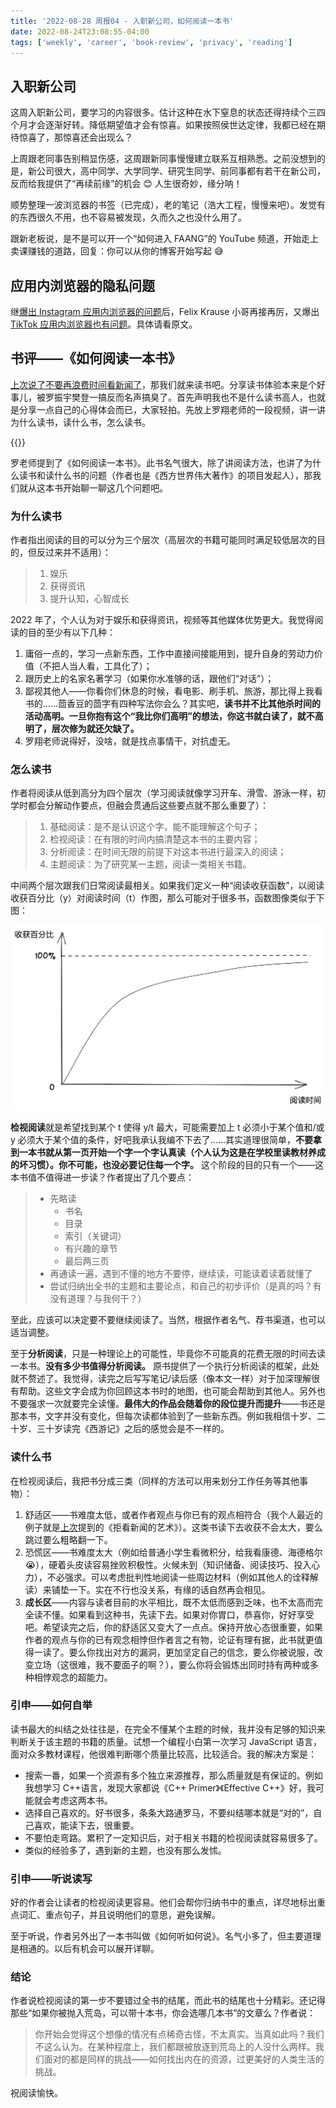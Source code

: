 ```yaml
---
title: '2022-08-28 周报04 - 入职新公司，如何阅读一本书'
date: 2022-08-24T23:08:55-04:00
tags: ['weekly', 'career', 'book-review', 'privacy', 'reading']
---
```


## 入职新公司

这周入职新公司，要学习的内容很多。估计这种在水下窒息的状态还得持续个三四个月才会逐渐好转。降低期望值才会有惊喜。如果按照侯世达定律，我都已经在期待惊喜了，那惊喜还会出现么？

上周跟老同事告别稍显伤感，这周跟新同事慢慢建立联系互相熟悉。之前没想到的是，新公司很大，高中同学、大学同学、研究生同学、前同事都有若干在新公司，反而给我提供了“再续前缘”的机会 😊 人生很奇妙，缘分呐！

顺势整理一波浏览器的书签（已完成），老的笔记（浩大工程，慢慢来吧）。发觉有的东西很久不用，也不容易被发现，久而久之也没什么用了。

跟新老板说，是不是可以开一个“如何进入 FAANG”的 YouTube 频道，开始走上卖课赚钱的道路，回复：你可以从你的博客开始写起 😅

## 应用内浏览器的隐私问题

继[爆出 Instagram 应用内浏览器的问题](../2022-08-14-weekly/)后，Felix Krause 小哥再接再厉，又爆出[TikTok 应用内浏览器也有问题](https://krausefx.com/blog/announcing-inappbrowsercom-see-what-javascript-commands-get-executed-in-an-in-app-browser)。具体请看原文。

## 书评——《如何阅读一本书》

[上次说了不要再浪费时间看新闻了](../2022-08-21-weekly/)，那我们就来读书吧。分享读书体验本来是个好事儿，被罗振宇樊登一搞反而名声搞臭了。首先声明我也不是什么读书高人，也就是分享一点自己的心得体会而已，大家轻拍。先放上罗翔老师的一段视频，讲一讲为什么读书，读什么书，怎么读书。

{{<bilibili BV1BK411L7DJ>}}

罗老师提到了《如何阅读一本书》。此书名气很大，除了讲阅读方法，也讲了为什么读书和读什么书的问题（作者也是《西方世界伟大著作》的项目发起人），那我们就从这本书开始聊一聊这几个问题吧。

### 为什么读书

作者指出阅读的目的可以分为三个层次（高层次的书籍可能同时满足较低层次的目的，但反过来并不适用）：

> 1. 娱乐
> 2. 获得资讯
> 3. 提升认知，心智成长

2022 年了，个人认为对于娱乐和获得资讯，视频等其他媒体优势更大。我觉得阅读的目的至少有以下几种：

1. 庸俗一点的，学习一点新东西，工作中直接间接能用到，提升自身的劳动力价值（不把人当人看，工具化了）；
2. 跟历史上的名家名著学习（如果你水准够的话，跟他们“对话”）；
3. 鄙视其他人——你看你们休息的时候，看电影、刷手机、旅游，那比得上我看书的……茴香豆的茴字有四种写法你会么？其实吧，**读书并不比其他杀时间的活动高明。一旦你抱有这个“我比你们高明”的想法，你这书就白读了，就不高明了，层次修为就还欠缺了。**
4. 罗翔老师说得好，没啥，就是找点事情干，对抗虚无。

### 怎么读书

作者将阅读从低到高分为四个层次（学习阅读就像学习开车、滑雪、游泳一样，初学时都会分解动作要点，但融会贯通后这些要点就不那么重要了）：

> 1. 基础阅读：是不是认识这个字，能不能理解这个句子；
> 2. 检视阅读：在有限的时间内搞清楚这本书的主要内容；
> 3. 分析阅读：在时间无限的前提下对这本书进行最深入的阅读；
> 4. 主题阅读：为了研究某一主题，阅读一类相关书籍。

中间两个层次跟我们日常阅读最相关。如果我们定义一种“阅读收获函数”，以阅读收获百分比（y）对阅读时间（t）作图，那么可能对于很多书，函数图像类似于下图：

![阅读收获函数](./%E9%98%85%E8%AF%BB%E6%94%B6%E8%8E%B7%E5%87%BD%E6%95%B0.png)

**检视阅读**就是希望找到某个 t 使得 y/t 最大，可能需要加上 t 必须小于某个值和/或 y 必须大于某个值的条件，好吧我承认我编不下去了……其实道理很简单，**不要拿到一本书就从第一页开始一个字一个字认真读（个人认为这是在学校里读教材养成的坏习惯）。你不可能，也没必要记住每一个字。** 这个阶段的目的只有一个——这本书值不值得进一步读？作者提出了几个要点：

> - 先略读
>   - 书名
>   - 目录
>   - 索引（关键词）
>   - 有兴趣的章节
>   - 最后两三页
> - 再通读一遍，遇到不懂的地方不要停，继续读，可能读着读着就懂了
> - 尝试归纳出全书的主题和主要论点，和自己的初步评价（是真的吗？有没有道理？与我何干？）

至此，应该可以决定要不要继续阅读了。当然，根据作者名气、荐书渠道，也可以适当调整。

至于**分析阅读**，只是一种理论上的可能性，毕竟你不可能真的花费无限的时间去读一本书。**没有多少书值得分析阅读。** 原书提供了一个执行分析阅读的框架，此处就不赘述了。我觉得，读完之后写写笔记/读后感（像本文一样）对于加深理解很有帮助。这些文字会成为你回顾这本书时的地图，也可能会帮助到其他人。另外也不要强求一次就要完全读懂。**最伟大的作品会随着你的段位提升而提升**——书还是那本书，文字并没有变化，但每次读都体验到了一些新东西。例如我相信十岁、二十岁、三十岁读完《西游记》之后的感觉会是不一样的。

### 读什么书

在检视阅读后，我把书分成三类（同样的方法可以用来划分工作任务等其他事物）：

1. 舒适区——书难度太低，或者作者观点与你已有的观点相符合（我个人最近的例子就是[上次](../2022-08-21-weekly/)提到的《拒看新闻的艺术》）。这类书读下去收获不会太大，要么跳过要么粗略翻一下。
2. 恐慌区——书难度太大（例如给普通小学生看微积分，给我看康德、海德格尔 😭），硬着头皮读容易挫败积极性。火候未到（知识储备、阅读技巧、投入心力），不必强求。可以考虑批判性地阅读一些周边材料（例如其他人的诠释解读）来铺垫一下。实在不行也没关系，有缘的话自然再会相见。
3. **成长区**——内容与读者目前的水平相比，既不太低而感到乏味，也不太高而完全读不懂。如果看到这种书，先读下去。如果对你胃口，恭喜你，好好享受吧。希望读完之后，你的舒适区又变大了一点点。保持开放心态很重要，如果作者的观点与你的已有观念相悖但作者言之有物，论证有理有据，此书就更值得一读了。要么你找出对方的漏洞，更加坚定自己的信念，要么你被说服，改变立场（这很难，我不要面子的啊？），要么你将会锻炼出同时持有两种或多种相悖观念的超能力。

### 引申——如何自举

读书最大的纠结之处往往是，在完全不懂某个主题的时候，我并没有足够的知识来判断关于该主题的书籍的质量。试想一个编程小白第一次学习 JavaScript 语言，面对众多教材课程，他很难判断哪个质量比较高，比较适合。我的解决方案是：

- 搜索一番，如果一个资源有多个独立来源推荐，那么质量就是有保证的。例如我想学习 C++语言，发现大家都说《C++ Primer》《Effective C++》好，我可能就会考虑这两本书。
- 选择自己喜欢的。好书很多，条条大路通罗马，不要纠结哪本就是“对的”，自己喜欢，能读下去，很重要。
- 不要怕走弯路。累积了一定知识后，对于相关书籍的检视阅读就容易很多了。
- 类似的经验多了，遇到新的主题，也没有那么发怵。

### 引申——听说读写

好的作者会让读者的检视阅读更容易。他们会帮你归纳书中的重点，详尽地标出重点词汇、重点句子，并且说明他们的意思，避免误解。

至于听说，作者另外出了一本书叫做《如何听如何说》。名气小多了，但主要道理是相通的。以后有机会可以展开详聊。

### 结论

作者说检视阅读的第一步不要错过全书的结尾，而此书的结尾也十分精彩。还记得那些“如果你被抛入荒岛，可以带十本书，你会选哪几本书”的文章么？作者说：

> 你开始会觉得这个想像的情况有点稀奇古怪，不太真实。当真如此吗？我们不这么认为。在某种程度上，我们都跟被放逐到荒岛上的人没什么两样。我们面对的都是同样的挑战——如何找出内在的资源，过更美好的人类生活的挑战。

祝阅读愉快。
